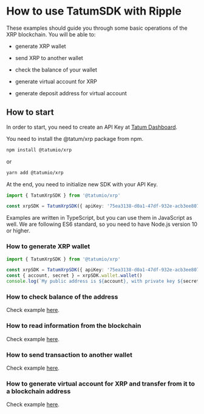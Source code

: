 # How to use TatumSDK with Ripple

These examples should guide you through some basic operations of the XRP blockchain. You will be able to:

- generate XRP wallet
- send XRP to another wallet
- check the balance of your wallet

- generate virtual account for XRP
- generate deposit address for virtual account

## How to start

In order to start, you need to create an API Key at [Tatum Dashboard](https://dashboard.tatum.io).

You need to install the @tatum/xrp package from npm.

```bash
npm install @tatumio/xrp
```

or

```bash
yarn add @tatumio/xrp
```

At the end, you need to initialize new SDK with your API Key.

```typescript
import { TatumXrpSDK } from '@tatumio/xrp'

const xrpSDK = TatumXrpSDK({ apiKey: '75ea3138-d0a1-47df-932e-acb3ee807dab' })
```

Examples are written in TypeScript, but you can use them in JavaScript as well. We are following ES6 standard, so you
need to have Node.js version 10 or higher.

### How to generate XRP wallet

```typescript
import { TatumXrpSDK } from '@tatumio/xrp'

const xrpSDK = TatumXrpSDK({ apiKey: '75ea3138-d0a1-47df-932e-acb3ee807dab' })
const { account, secret } = xrpSDK.wallet.wallet()
console.log(`My public address is ${account}, with private key ${secret}.`)
```

### How to check balance of the address

Check example [here](./src/app/xrp.acount.balance.example.ts).

### How to read information from the blockchain

Check example [here](./src/app/xrp.blockchain.example.ts).

### How to send transaction to another wallet

Check example [here](./src/app/xrp.tx.example.ts).

### How to generate virtual account for XRP and transfer from it to a blockchain address

Check example [here](./src/app/xrp.virtualAccount.example.ts).
